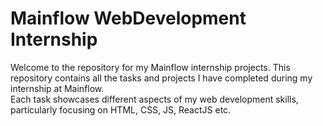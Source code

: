 # Mainflow WebDevelopment Internship

Welcome to the repository for my Mainflow internship projects. This repository contains all the tasks and projects I have completed during my internship at Mainflow. <br>
Each task showcases different aspects of my web development skills, particularly focusing on HTML, CSS, JS, ReactJS etc.
